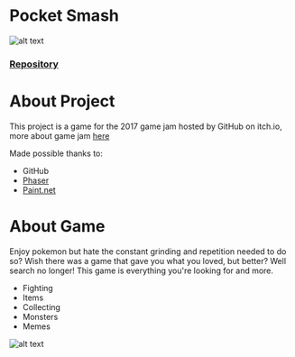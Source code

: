 Pocket Smash
==============

![alt text](https://github.com/ClarkThyLord/Pocket-Smash/blob/master/preview.jpg)

### [Repository](https://github.com/ClarkThyLord/Pocket-Smash)

# About Project

This project is a game for the 2017 game jam hosted by GitHub on itch.io, more about game jam [here](https://itch.io/jam/game-off-2017)

Made possible thanks to:

* GitHub
* [Phaser](https://github.com/photonstorm/phaser-ce)
* [Paint.net](https://www.getpaint.net/)

# About Game

Enjoy pokemon but hate the constant grinding and repetition needed to do so? Wish there was a 
game that gave you what you loved, but better? Well search no longer! This game is everything 
you're looking for and more.

* Fighting
* Items
* Collecting
* Monsters
* Memes

![alt text](https://github.com/ClarkThyLord/Pocket-Smash/blob/master/LICENSE.jpg)
